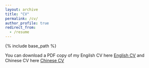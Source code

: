 ```yaml
---
layout: archive
title: "CV"
permalink: /cv/
author_profile: true
redirect_from:
  - /resume
---
```


{% include base_path %}


You can download a PDF copy of my Engilsh CV here [English CV](../assets/Resume_Ziyi_Guan_updated_English.pdf) and Chinese CV here [Chinese CV](../assets/管子义_大模型算法工程师_简历.pdf)
